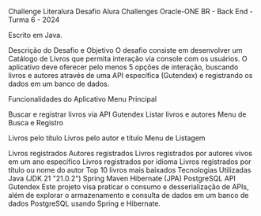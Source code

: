 Challenge Literalura
Desafio Alura Challenges Oracle-ONE BR - Back End - Turma 6 - 2024

Escrito em Java.

Descrição do Desafio e Objetivo
O desafio consiste em desenvolver um Catálogo de Livros que permita interação via console com os usuários. O aplicativo deve oferecer pelo menos 5 opções de interação, buscando livros e autores através de uma API específica (Gutendex) e registrando os dados em um banco de dados.

Funcionalidades do Aplicativo
Menu Principal

Buscar e registrar livros via API Gutendex
Listar livros e autores
Menu de Busca e Registro

Livros pelo título
Livros pelo autor e título
Menu de Listagem

Livros registrados
Autores registrados
Livros registrados por autores vivos em um ano específico
Livros registrados por idioma
Livros registrados por título ou nome do autor
Top 10 livros mais baixados
Tecnologias Utilizadas
Java (JDK 21 "21.0.2")
Spring
Maven
Hibernate (JPA)
PostgreSQL
API Gutendex
Este projeto visa praticar o consumo e desserialização de APIs, além de explorar o armazenamento e consulta de dados em um banco de dados PostgreSQL usando Spring e Hibernate.
